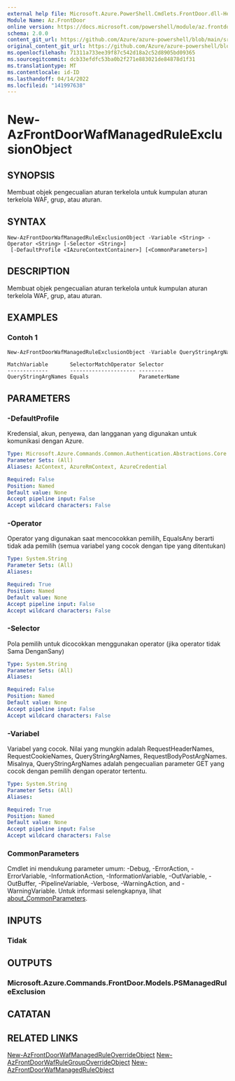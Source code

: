 ```yaml
---
external help file: Microsoft.Azure.PowerShell.Cmdlets.FrontDoor.dll-Help.xml
Module Name: Az.FrontDoor
online version: https://docs.microsoft.com/powershell/module/az.frontdoor/new-azfrontdoorwafmanagedruleexclusionobject
schema: 2.0.0
content_git_url: https://github.com/Azure/azure-powershell/blob/main/src/FrontDoor/FrontDoor/help/New-AzFrontDoorWafManagedRuleExclusionObject.md
original_content_git_url: https://github.com/Azure/azure-powershell/blob/main/src/FrontDoor/FrontDoor/help/New-AzFrontDoorWafManagedRuleExclusionObject.md
ms.openlocfilehash: 71311a733ee39f87c542d18a2c52d8905bd09365
ms.sourcegitcommit: dcb33efdfc53ba0b2f271e883021de84878d1f31
ms.translationtype: MT
ms.contentlocale: id-ID
ms.lasthandoff: 04/14/2022
ms.locfileid: "141997638"
---
```

# New-AzFrontDoorWafManagedRuleExclusionObject

## SYNOPSIS
Membuat objek pengecualian aturan terkelola untuk kumpulan aturan terkelola WAF, grup, atau aturan.

## SYNTAX

```
New-AzFrontDoorWafManagedRuleExclusionObject -Variable <String> -Operator <String> [-Selector <String>]
 [-DefaultProfile <IAzureContextContainer>] [<CommonParameters>]
```

## DESCRIPTION
Membuat objek pengecualian aturan terkelola untuk kumpulan aturan terkelola WAF, grup, atau aturan.

## EXAMPLES

### Contoh 1
```powershell
New-AzFrontDoorWafManagedRuleExclusionObject -Variable QueryStringArgNames -Operator Equals -Selector "ParameterName"
```

```output
MatchVariable       SelectorMatchOperator Selector
-------------       --------------------- --------
QueryStringArgNames Equals                ParameterName
```

## PARAMETERS

### -DefaultProfile
Kredensial, akun, penyewa, dan langganan yang digunakan untuk komunikasi dengan Azure.

```yaml
Type: Microsoft.Azure.Commands.Common.Authentication.Abstractions.Core.IAzureContextContainer
Parameter Sets: (All)
Aliases: AzContext, AzureRmContext, AzureCredential

Required: False
Position: Named
Default value: None
Accept pipeline input: False
Accept wildcard characters: False
```

### -Operator
Operator yang digunakan saat mencocokkan pemilih, EqualsAny berarti tidak ada pemilih (semua variabel yang cocok dengan tipe yang ditentukan)

```yaml
Type: System.String
Parameter Sets: (All)
Aliases:

Required: True
Position: Named
Default value: None
Accept pipeline input: False
Accept wildcard characters: False
```

### -Selector
Pola pemilih untuk dicocokkan menggunakan operator (jika operator tidak Sama DenganSany)

```yaml
Type: System.String
Parameter Sets: (All)
Aliases:

Required: False
Position: Named
Default value: None
Accept pipeline input: False
Accept wildcard characters: False
```

### -Variabel
Variabel yang cocok. Nilai yang mungkin adalah RequestHeaderNames, RequestCookieNames, QueryStringArgNames, RequestBodyPostArgNames.
Misalnya, QueryStringArgNames adalah pengecualian parameter GET yang cocok dengan pemilih dengan operator tertentu.

```yaml
Type: System.String
Parameter Sets: (All)
Aliases:

Required: True
Position: Named
Default value: None
Accept pipeline input: False
Accept wildcard characters: False
```

### CommonParameters
Cmdlet ini mendukung parameter umum: -Debug, -ErrorAction, -ErrorVariable, -InformationAction, -InformationVariable, -OutVariable, -OutBuffer, -PipelineVariable, -Verbose, -WarningAction, and -WarningVariable. Untuk informasi selengkapnya, lihat [about_CommonParameters](http://go.microsoft.com/fwlink/?LinkID=113216).

## INPUTS

### Tidak

## OUTPUTS

### Microsoft.Azure.Commands.FrontDoor.Models.PSManagedRuleExclusion

## CATATAN

## RELATED LINKS

[New-AzFrontDoorWafManagedRuleOverrideObject](./New-AzFrontDoorWafManagedRuleOverrideObject.md)
 [New-AzFrontDoorWafRuleGroupOverrideObject](./New-AzFrontDoorWafRuleGroupOverrideObject.md)
 [New-AzFrontDoorWafManagedRuleObject](./New-AzFrontDoorWafManagedRuleObject.md)

